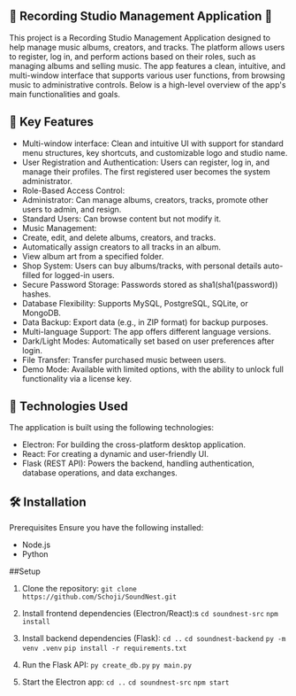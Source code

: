 ## 🎵 Recording Studio Management Application 🎵

This project is a Recording Studio Management Application designed to help manage music albums, creators, and tracks. The platform allows users to register, log in, and perform actions based on their roles, such as managing albums and selling music. The app features a clean, intuitive, and multi-window interface that supports various user functions, from browsing music to administrative controls. Below is a high-level overview of the app's main functionalities and goals.

## 🔑 Key Features
* Multi-window interface: Clean and intuitive UI with support for standard menu structures, key shortcuts, and customizable logo and studio name.
* User Registration and Authentication: Users can register, log in, and manage their profiles. The first registered user becomes the system administrator.
* Role-Based Access Control:
* Administrator: Can manage albums, creators, tracks, promote other users to admin, and resign.
* Standard Users: Can browse content but not modify it.
* Music Management:
* Create, edit, and delete albums, creators, and tracks.
* Automatically assign creators to all tracks in an album.
* View album art from a specified folder.
* Shop System: Users can buy albums/tracks, with personal details auto-filled for logged-in users.
* Secure Password Storage: Passwords stored as sha1(sha1(password)) hashes.
* Database Flexibility: Supports MySQL, PostgreSQL, SQLite, or MongoDB.
* Data Backup: Export data (e.g., in ZIP format) for backup purposes.
* Multi-language Support: The app offers different language versions.
* Dark/Light Modes: Automatically set based on user preferences after login.
* File Transfer: Transfer purchased music between users.
* Demo Mode: Available with limited options, with the ability to unlock full functionality via a license key.

## 🚀 Technologies Used
The application is built using the following technologies:

* Electron: For building the cross-platform desktop application.
* React: For creating a dynamic and user-friendly UI.
* Flask (REST API): Powers the backend, handling authentication, database operations, and data exchanges.

## 🛠️ Installation
Prerequisites
Ensure you have the following installed:

* Node.js
* Python

##Setup
1. Clone the repository:
`git clone https://github.com/Schoji/SoundNest.git`

2. Install frontend dependencies (Electron/React):s
`cd soundnest-src`
`npm install`

3. Install backend dependencies (Flask):
`cd ..`
`cd soundnest-backend`
`py -m venv .venv`
`pip install -r requirements.txt`

4. Run the Flask API:
`py create_db.py`
`py main.py`

5. Start the Electron app:
`cd ..`
`cd soundnest-src`
`npm start`
